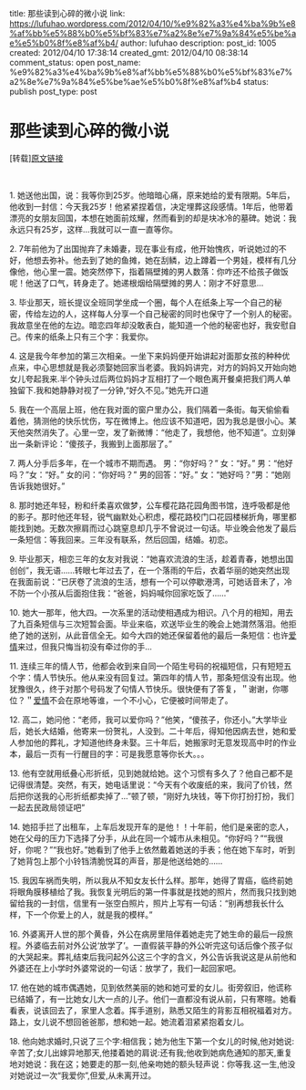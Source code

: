 title: 那些读到心碎的微小说
link: https://lufuhao.wordpress.com/2012/04/10/%e9%82%a3%e4%ba%9b%e8%af%bb%e5%88%b0%e5%bf%83%e7%a2%8e%e7%9a%84%e5%be%ae%e5%b0%8f%e8%af%b4/
author: lufuhao
description: 
post_id: 1005
created: 2012/04/10 17:38:14
created_gmt: 2012/04/10 08:38:14
comment_status: open
post_name: %e9%82%a3%e4%ba%9b%e8%af%bb%e5%88%b0%e5%bf%83%e7%a2%8e%e7%9a%84%e5%be%ae%e5%b0%8f%e8%af%b4
status: publish
post_type: post

# 那些读到心碎的微小说

[转载][原文链接](http://www.readot.com/joy/moving-micro-stories.html)

 

1\. 她送他出国，说：我等你到25岁。他暗暗心痛，原来她给的爱有限期。5年后，他收到一封信：今天我25岁！他紧紧捏着信，决定埋葬这段感情。1年后，他带着漂亮的女朋友回国，本想在她面前炫耀，然而看到的却是块冰冷的墓碑。她说：我永远只有25岁，这样…我就可以一直一直等你。 

2\. 7年前他为了出国抛弃了未婚妻，现在事业有成，他开始愧疚，听说她过的不好，他想去弥补。他去到了她的鱼摊，她在刮鳞，边上蹲着一个男娃，模样有几分像他，他心里一震。她突然停下，指着隔壁摊的男人数落：你咋还不给孩子做饭呢！他送了口气，转身走了。她递根烟给隔壁摊的男人：刚才不好意思... 

3\. 毕业那天，班长提议全班同学坐成一个圈，每个人在纸条上写一个自己的秘密，传给左边的人，这样每人分享一个自己秘密的同时也保守了一个别人的秘密。我故意坐在他的左边。暗恋四年却没敢表白，能知道一个他的秘密也好，我安慰自己。传来的纸条上只有三个字：我爱你。 

4\. 这是我今年参加的第三次相亲。一坐下来妈妈便开始讲起对面那女孩的种种优点来，中心思想就是我必须娶她回家当老婆。我妈妈讲完，对方的妈妈又开始向她女儿夸起我来.半个钟头过后两位妈妈才互相打了一个眼色离开餐桌把我们两人单独留下.我和她静静对视了一分钟,“好久不见。”她先开口道 

5\. 我在一个高层上班，他在我对面的窗户里办公，我们隔着一条街。每天偷偷看着他，猜测他的快乐忧伤，写在微博上。他应该不知道吧，因为我总是很小心。某天他突然消失了。心里一空，发了新微博：“他走了，我想他，他不知道”。立刻弹出一条新评论：“傻孩子，我搬到上面那层了。” 

7\. 两人分手后多年，在一个城市不期而遇。 男：“你好吗？” 女：“好。” 男：“他好吗？”女：“好。” 女的问：“你好吗？” 男的回答：“好。” 女：“她好吗？”男：“她刚告诉我她很好。” 

8\. 那时她还年轻，粉和纤柔喜欢做梦，公车樱花路花园角图书馆，连呼吸都是他的影子。那时他还年轻，锐气幽默处心积虑，樱花路校门口花园楼梯折角，哪里都能找到她。无数次擦肩而过心跳窒息却几乎不曾说过一句话。毕业晚会他发了最后一条短信：等我回来。三年没有联系，然后回国，结婚。初恋。 

9\. 毕业那天，相恋三年的女友对我说：“她喜欢流浪的生活，趁着青春，她想出国创创”，我无语……转眼七年过去了，在一个落雨的午后，衣着华丽的她突然出现在我面前说：“已厌卷了流浪的生活，想有一个可以停歇港湾，可她话音未了，冷不防一个小孩从后面抱住我：“爸爸，妈妈喊你回家吃饭了……” 

10\. 她大一那年，他大四。一次系里的活动使相遇成为相识。八个月的相知，用去了九百条短信与三次短暂会面。毕业来临，欢送毕业生的晚会上她潸然落泪。他拒绝了她的送别，从此音信全无。如今大四的她还保留着他的最后一条短信：也许[爱情](http://www.readot.com/tag/%e7%88%b1%e6%83%85)来过，但我只悔当初没有牵过你的手… 

11\. 连续三年的情人节，他都会收到来自同一个陌生号码的祝福短信，只有短短五个字：情人节快乐。他从来没有回复过。第四年的情人节，那条短信没有出现。他犹豫很久，终于对那个号码发了句情人节快乐。很快便有了答复，＂谢谢，你哪位？＂[爱情](http://www.readot.com/tag/%e7%88%b1%e6%83%85)不会在原地等谁，一个不小心，它便被时间带走了。 

12\. 高二，她问他：“老师，我可以爱你吗？”他笑，“傻孩子，你还小。”大学毕业后，她长大结婚，他寄来一份贺礼，人没到。二十年后，得知他因病去世，她和爱人参加他的葬礼，才知道他终身未娶。三十年后，她搬家时无意发现高中时的作业本，最后一页有一行醒目的字：可是我愿意等你长大。。。 

13\. 他有空就用纸叠心形折纸，见到她就给她。这个习惯有多久了？他自己都不是记得很清楚。突然，有天，她电话里说：“今天有个收废纸的来，我问了价钱，然后把你送我的心形折纸都卖掉了…”顿了顿，“刚好九块钱，等下你打扮打扮，我们一起去民政局领证吧” 

14\. 她招手拦了出租车，上车后发现开车的是他！！十年前，他们是亲密的恋人，她在父母的压力下选择了分手，从此在同一个城市从未相见。“你好吗？”“我很好，你呢？”“我也好。”她看到了他手上依然戴着她送的手表；他在她下车时，听到了她背包上那个小铃铛清脆悦耳的声音，那是他送给她的…… 

15\. 我因车祸而失明，所以我从不知女友长什么样。那年，她得了胃癌，临终前她将眼角膜移植给了我。我恢复光明后的第一件事就是找她的照片，然而我只找到她留给我的一封信，信里有一张空白照片，照片上写有一句话：“别再想我长什么样，下一个你爱上的人，就是我的模样。” 

16\. 外婆离开人世的那个黄昏，外公在病房里陪伴着她走完了她生命的最后一段旅程。外婆临去前对外公说‘放学了’。一直假装平静的外公听完这句话后像个孩子似的大哭起来。葬礼结束后我问起外公这三个字的含义，外公告诉我说这是从前他和外婆还在上小学时外婆常说的一句话：放学了，我们一起回家吧。 

17\. 他在她的城市偶遇她，见到依然美丽的她和她可爱的女儿。街旁叙旧，他谎称已结婚了，有一比她女儿大一点的儿子。他们一直都没有说从前，只有寒暄。她看看表，说该回去了，家里人念着。挥手道别，熟悉又陌生的背影互相祝福着对方。路上，女儿说不想回爸爸那，想和她一起。她流着泪紧紧抱着女儿。 

18\. 他向她求婚时,只说了三个字:相信我；她为他生下第一个女儿的时候,他对她说:辛苦了;女儿出嫁异地那天,他搂着她的肩说:还有我;他收到她病危通知的那天,重复地对她说：我在这；她要走的那一刻,他亲吻她的额头轻声说：你等我.这一生,他没对她说过一次“我爱你”,但爱,从未离开过。